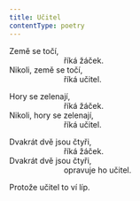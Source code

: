 ```yaml
---
title: Učitel
contentType: poetry
---
```


Země se točí,  
                         říká žáček.  
Nikoli, země se točí,  
                         říká učitel.

Hory se zelenají,  
                         říká žáček.  
Nikoli, hory se zelenají,  
                         říká učitel.

Dvakrát dvě jsou čtyři,  
                         říká žáček.  
Dvakrát dvě jsou čtyři,  
                         opravuje ho učitel.

Protože učitel to ví líp.
